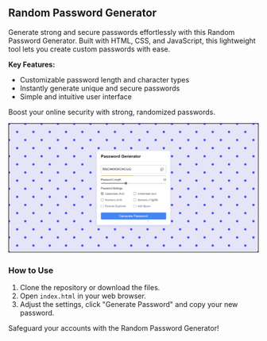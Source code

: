 ## Random Password Generator

Generate strong and secure passwords effortlessly with this Random Password Generator. Built with HTML, CSS, and JavaScript, this lightweight tool lets you create custom passwords with ease.

**Key Features:**
- Customizable password length and character types
- Instantly generate unique and secure passwords
- Simple and intuitive user interface

Boost your online security with strong, randomized passwords.

![Random Password Generator Screenshot](screenshot.png)

### How to Use
1. Clone the repository or download the files.
2. Open `index.html` in your web browser.
3. Adjust the settings, click "Generate Password" and copy your new password.

Safeguard your accounts with the Random Password Generator!
